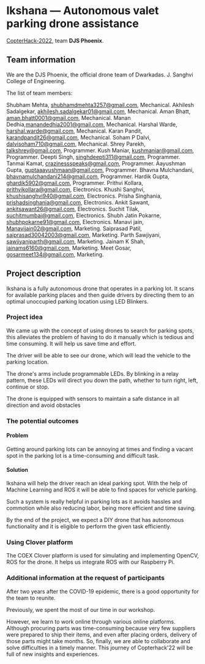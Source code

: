 # Ikshana — Autonomous valet parking drone assistance

[CopterHack-2022](copterhack2022.md), team **DJS Phoenix**.

## Team information

We are the DJS Phoenix, the official drone team of Dwarkadas. J. Sanghvi College of Engineering.

The list of team members:

Shubham Mehta, shubhamdmehta3257@gmail.com, Mechanical.
Akhilesh Sadalgekar, akhilesh.sadalgekar01@gmail.com, Mechanical.
Aman Bhatt, aman.bhatt0001@gmail.com, Mechanical.
Manan Dedhia,manandedhia2001@gmail.com, Mechanical.
Harshal Warde, harshal.warde@gmail.com, Mechanical.
Karan Pandit, karandpandit26@gmail.com, Mechanical.
Soham P Dalvi, dalvisoham710@gmail.com, Mechanical.
Shrey Parekh, talkshrey@gmail.com, Programmer.
Kush Maniar, kushmaniar@gmail.com, Programmer.
Deepti Singh, singhdeepti311@gmail.com, Programmer.
Tanmai Kamat, crazinessspeaks@gmail.com, Programmer.
Aayushman Gupta, guptaaayushmaan@gmail.com, Programmer.
Bhavna Mulchandani, bhavnamulchandani214@gmail.com, Programmer.
Hardik Gupta, ghardik5902@gmail.com, Programmer.
Prithvi Kollara, prithvikollara@gmail.com, Electronics.
Khushi Sanghvi, khushisanghvi940@gmail.com, Electronics.
Prisha Singhania, prishadsinghania@gmail.com, Electronics.
Ankit Sawant, ankitsawant26@gmail.com, Electronics.
Suchit Tilak, suchitmumbai@gmail.com, Electronics.
Shubh Jatin Pokarne, shubhpokarne91@gmail.com, Electronics.
Manavi jain, Manavijain02@gmail.com, Marketing.
Saiprasad Patil, saiprasad30042003@gmail.com, Marketing.
Parth Sawjiyani, sawjiyaniparth@gmail.com, Marketing.
Jainam K Shah, jainams6160@gmail.com, Marketing.
Meet Gosar, gosarmeet134@gmail.com, Marketing.

## Project description

Ikshana is a fully autonomous drone that operates in a parking lot. It scans for available parking places and then guide drivers by directing them to an optimal unoccupied parking location using LED Blinkers.

### Project idea

We came up with the concept of using drones to search for parking spots, this alleviates the problem of having to do it manually which is tedious and time consuming. It will help us save time and effort.

The driver will be able to see our drone, which will lead the vehicle to the parking location.

The drone's arms include programmable LEDs. By blinking in a relay pattern, these LEDs will direct you down the path, whether to turn right, left, continue or stop.

The drone is equipped with sensors to maintain a safe distance in all direction and avoid obstacles

### The potential outcomes

#### Problem

Getting around parking lots can be annoying at times and finding a vacant spot in the parking lot is a time-consuming and difficult task.

#### Solution

Ikshana will help the driver reach an ideal parking spot. With the help of Machine Learning and ROS it will be able to find spaces for vehicle parking.

Such a system is really helpful in parking lots as it avoids hassles and commotion while also reducing labor, being more efficient and time saving.

By the end of the project, we expect a DIY drone that has autonomous functionality and it is eligible to perform the given task efficiently.

### Using Clover platform

The COEX Clover platform is used for simulating and implementing OpenCV, ROS for the drone. It helps us integrate ROS with our Raspberry Pi.

### Additional information at the request of participants

After two years after the COVID-19 epidemic, there is a good opportunity for the team to reunite.

Previously, we spent the most of our time in our workshop.

However, we learn to work online through various online platforms. Although procuring parts was time-consuming because very few suppliers were prepared to ship their items, and even after placing orders, delivery of those parts might take months. So, finally, we are able to collaborate and solve difficulties in a timely manner. This journey of Copterhack'22 will be full of new insights and experiences.
